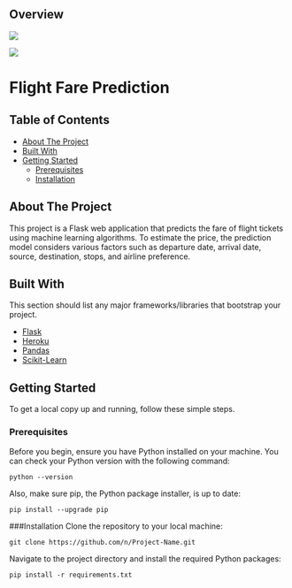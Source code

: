 
  

## Overview


[![](https://i.imgur.com/R1g2wvC.png)](https://flight-price-prediction-api.herokuapp.com/)

[![](https://i.imgur.com/p0aeL6c.png)](https://flight-price-prediction-api.herokuapp.com/)



# Flight Fare Prediction

## Table of Contents
- [About The Project](#about-the-project)
- [Built With](#built-with)
- [Getting Started](#getting-started)
  - [Prerequisites](#prerequisites)
  - [Installation](#installation)


## About The Project

This project is a Flask web application that predicts the fare of flight tickets using machine learning algorithms. To estimate the price, the prediction model considers various factors such as departure date, arrival date, source, destination, stops, and airline preference. 



## Built With
This section should list any major frameworks/libraries that bootstrap your project. 
* [Flask](http://flask.pocoo.org/)
* [Heroku](https://www.heroku.com/)
* [Pandas](https://pandas.pydata.org/)
* [Scikit-Learn](https://scikit-learn.org/)
  

## Getting Started

To get a local copy up and running, follow these simple steps.

### Prerequisites

Before you begin, ensure you have Python installed on your machine. You can check your Python version with the following command:

```
python --version
```

Also, make sure pip, the Python package installer, is up to date:

```
pip install --upgrade pip
```

###Installation
Clone the repository to your local machine:

```
git clone https://github.com/n/Project-Name.git
```

Navigate to the project directory and install the required Python packages:
```
pip install -r requirements.txt
```











